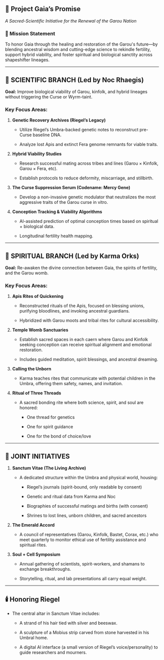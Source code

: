 ## 🌱 Project Gaia’s Promise

_A Sacred-Scientific Initiative for the Renewal of the Garou Nation_

### 🌿 Mission Statement

To honor Gaia through the healing and restoration of the Garou's future—by blending ancestral wisdom and cutting-edge science to rekindle fertility, support hybrid viability, and foster spiritual and biological sanctity across shapeshifter lineages.

---

## 🧬 SCIENTIFIC BRANCH (Led by Noc Rhaegis)

**Goal:** Improve biological viability of Garou, kinfolk, and hybrid lineages without triggering the Curse or Wyrm-taint.

### Key Focus Areas:

1. **Genetic Recovery Archives (Riegel’s Legacy)**
    
    - Utilize Riegel’s Umbra-backed genetic notes to reconstruct pre-Curse baseline DNA.
        
    - Analyze lost Apis and extinct Fera genome remnants for viable traits.
        
2. **Hybrid Viability Studies**
    
    - Research successful mating across tribes and lines (Garou × Kinfolk, Garou × Fera, etc).
        
    - Establish protocols to reduce deformity, miscarriage, and stillbirth.
        
3. **The Curse Suppression Serum (Codename: Mercy Gene)**
    
    - Develop a non-invasive genetic modulator that neutralizes the most aggressive traits of the Garou curse in vitro.
        
4. **Conception Tracking & Viability Algorithms**
    
    - AI-assisted prediction of optimal conception times based on spiritual + biological data.
        
    - Longitudinal fertility health mapping.
        

---

## 🐝 SPIRITUAL BRANCH (Led by Karma Orks)

**Goal:** Re-awaken the divine connection between Gaia, the spirits of fertility, and the Garou womb.

### Key Focus Areas:

1. **Apis Rites of Quickening**
    
    - Reconstructed rituals of the Apis, focused on blessing unions, purifying bloodlines, and invoking ancestral guardians.
        
    - Hybridized with Garou moots and tribal rites for cultural accessibility.
        
2. **Temple Womb Sanctuaries**
    
    - Establish sacred spaces in each caern where Garou and Kinfolk seeking conception can receive spiritual alignment and emotional restoration.
        
    - Includes guided meditation, spirit blessings, and ancestral dreaming.
        
3. **Calling the Unborn**
    
    - Karma teaches rites that communicate with potential children in the Umbra, offering them safety, names, and invitation.
        
4. **Ritual of Three Threads**
    
    - A sacred bonding rite where both science, spirit, and soul are honored:
        
        - One thread for genetics
            
        - One for spirit guidance
            
        - One for the bond of choice/love
            

---

## 🔗 JOINT INITIATIVES

1. **Sanctum Vitae (The Living Archive)**
    
    - A dedicated structure within the Umbra and physical world, housing:
        
        - Riegel’s journals (spirit-bound, only readable by consent)
            
        - Genetic and ritual data from Karma and Noc
            
        - Biographies of successful matings and births (with consent)
            
        - Shrines to lost lines, unborn children, and sacred ancestors
            
2. **The Emerald Accord**
    
    - A council of representatives (Garou, Kinfolk, Bastet, Corax, etc.) who meet quarterly to monitor ethical use of fertility assistance and spiritual rites.
        
3. **Soul + Cell Symposium**
    
    - Annual gathering of scientists, spirit-workers, and shamans to exchange breakthroughs.
        
    - Storytelling, ritual, and lab presentations all carry equal weight.
        

---

## 🕯️ Honoring Riegel

- The central altar in Sanctum Vitae includes:
    
    - A strand of his hair tied with silver and beeswax.
        
    - A sculpture of a Mobius strip carved from stone harvested in his Umbral home.
        
    - A digital AI interface (a small version of Riegel’s voice/personality) to guide researchers and mourners.